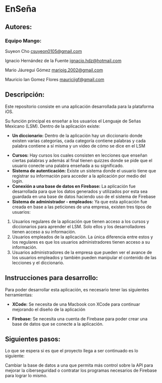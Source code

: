 # EnSeña
## Autores:
### Equipo Mango:

Suyeon Cho 	csuyeon0105@gmail.com

Ignacio Hernández de la Fuente ignacio.hdz@hotmail.com

Mario Jáuregui Gómez mariojg.2002@gmail.com

Mauricio Ian Gomez Flores mauriciigf@gmail.com

## Descripción:

Este repositorio consiste en una aplicación desarrollada para la plataforma iOS.

Su función principal es enseñar a los usuarios el Lenguaje de Señas Mexicano (LSM). 
Dentro de la aplicación existe:

- **Un diccionario:** Dentro de la aplicación hay un diccionario donde existen varias categorías, cada categoría contiene palabras y cada palabra contiene a sí misma y un video de cómo se dice en el LSM
* **Cursos:** Hay cursos los cuales consisten en lecciones que enseñan ciertas palabras y además al final tienen quizzes donde se pide que el usuario conecte una palabra enseñada a  su significado.
* **Sistema de autenticación:** Existe un sistema donde el usuario tiene que registrar su información para acceder a la aplicación por medio del login.
* **Conexión a una base de datos en Firebase:** La aplicación fue desarrollada para que los datos generados y utilizados por esta sea guardada en una base de datos haciendo uso de el sistema de Firebase
* **Sistema de administrador - empleados:** Ya que esta aplicación fue creada en base a las peticiones de una empresa, existen tres tipos de usuarios:
1. Usuarios regulares de la aplicación que tienen acceso a los cursos y diccionarios para aprender el LSM. Solo ellos y los desarrolladores tienen acceso a su información.
2. Usuarios empleados de la aplicación. La única diferencia entre estos y los regulares es que los usuarios administradores tienen acceso a su información.
3. Usuarios administradores de la empresa que pueden ver el avance de los usuarios empleados y también pueden manipular el contenido de las lecciones y el diccionario.

## Instrucciones para desarrollo:
Para poder desarrollar esta aplicación, es necesario tener las siguientes herramientas:

- **XCode:** Se necesita de una Macbook con XCode para continuar mejorando el diseño de la aplicación
* **Firebase:** Se necesita una cuenta de Firebase para poder crear una base de datos que se conecte a la aplicación.

## **Siguientes pasos:**

Lo que se espera si es que el proyecto llega a ser continuado es lo siguiente:

Cambiar la base de datos a una que permita más control sobre la API para mejorar la ciberseguridad o contratar los programas necesarios de Firebase para lograr lo mismo.
